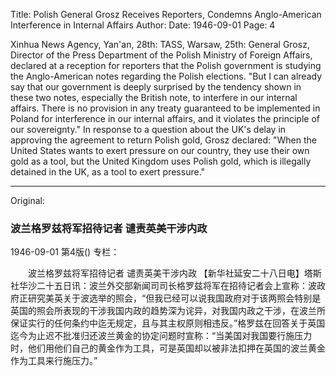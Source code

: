 Title: Polish General Grosz Receives Reporters, Condemns Anglo-American Interference in Internal Affairs
Author:
Date: 1946-09-01
Page: 4

Xinhua News Agency, Yan'an, 28th: TASS, Warsaw, 25th: General Grosz, Director of the Press Department of the Polish Ministry of Foreign Affairs, declared at a reception for reporters that the Polish government is studying the Anglo-American notes regarding the Polish elections. "But I can already say that our government is deeply surprised by the tendency shown in these two notes, especially the British note, to interfere in our internal affairs. There is no provision in any treaty guaranteed to be implemented in Poland for interference in our internal affairs, and it violates the principle of our sovereignty." In response to a question about the UK's delay in approving the agreement to return Polish gold, Grosz declared: "When the United States wants to exert pressure on our country, they use their own gold as a tool, but the United Kingdom uses Polish gold, which is illegally detained in the UK, as a tool to exert pressure."



<hr /> 

Original: 


### 波兰格罗兹将军招待记者  谴责英美干涉内政

1946-09-01
第4版()
专栏：

　　波兰格罗兹将军招待记者
    谴责英美干涉内政
    【新华社延安二十八日电】塔斯社华沙二十五日讯：波兰外交部新闻司司长格罗兹将军在招待记者会上宣称：波政府正研究美英关于波选举的照会，“但我已经可以说我国政府对于该两照会特别是英国的照会所表现的干涉我国内政的趋势深为诧异，对我国内政之干涉，在波兰所保证实行的任何条约中迄无规定，且与其主权原则相违反。”格罗兹在回答关于英国迄今为止迟不批准归还波兰黄金的协定问题时宣称：“当美国对我国要行施压力时，他们用他们自己的黄金作为工具，可是英国却以被非法扣押在英国的波兰黄金作为工具来行施压力。”

